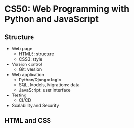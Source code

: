 # CS50: Web Programming with Python and JavaScript

## Structure

* Web page
  * HTML5: structure
  * CSS3: style 
* Version control
  * Git: version
* Web application
  * Python/Django: logic
  * SQL, Models, Migrations: data
  * JavaScript: user interface
* Testing
  * CI/CD
* Scalability and Security

## HTML and CSS


